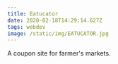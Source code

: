 ```yaml
---
title: Eatucator
date: 2020-02-18T14:29:14.627Z
tags: webdev
image: /static/img/EATUCATOR.jpg
---
```

 A coupon site for farmer's markets.

